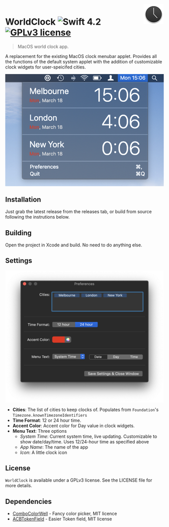 <img src="img/icon-64.png" align="right" />

# WorldClock ![Swift 4.2](https://img.shields.io/badge/swift-5-brightgreen.svg) [![GPLv3 license](https://img.shields.io/badge/License-GPLv3-blue.svg)](http://perso.crans.org/besson/LICENSE.html)
> MacOS world clock app.

A replacement for the existing MacOS clock menubar applet. Provides all the functions of the default system applet with the addition of customizable clock widgets for user-speicifed cities.

<img src="img/worldclockinapp.png" align="center">

## Installation
Just grab the latest release from the releases tab, or build from source following the instrutions below.

## Building
Open the project in Xcode and build. No need to do anything else.

## Settings
<img src="img/worldclockprefs.png" align="center">

- **Cities**: The list of cities to keep clocks of. Populates from `Foundation`'s `Timezone.knownTimezoneIdentifiers`
- **Time Format**: 12 or 24 hour time.
- **Accent Color**: Accent color for Day value in clock widgets.
- **Menu Text**: Three options
	- *System Time*: Current system time, live updating. Customizable to show date/day/time. Uses 12/24-hour time as specified above
	- *App Name*: The name of the app
	- *Icon*: A little clock icon

## License
`WorldClock` is available under a GPLv3 license. See the LICENSE file for more details.

## Dependencies
- [ComboColorWell](https://github.com/erne/ComboColorWell) - Fancy color picker, MIT licence
- [ACBTokenField](https://github.com/akhilcb/ACBTokenField) - Easier Token field, MIT license